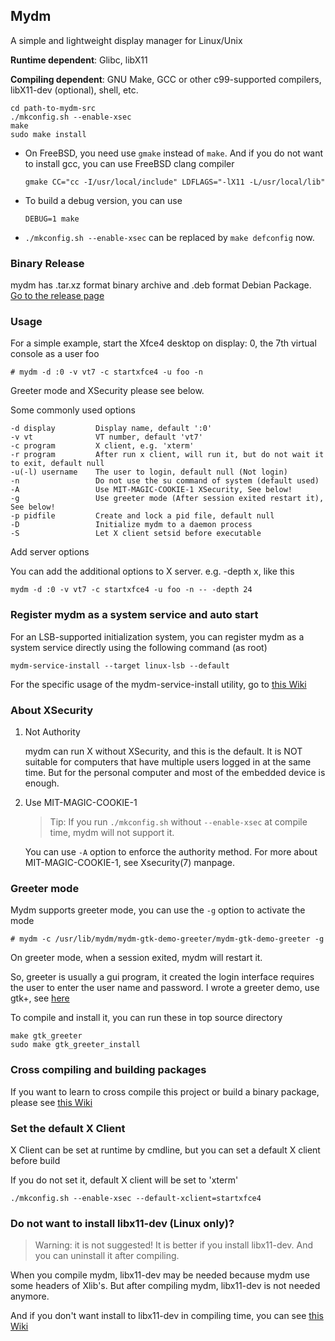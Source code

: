 ## Mydm

A simple and lightweight display manager for Linux/Unix

**Runtime dependent**: Glibc, libX11

**Compiling dependent**: GNU Make, GCC or other c99-supported compilers, libX11-dev (optional), shell, etc.

```
cd path-to-mydm-src
./mkconfig.sh --enable-xsec
make
sudo make install
```

- On FreeBSD, you need use `gmake` instead of `make`. And if you do not want to install gcc, you can use FreeBSD clang compiler

	```
	gmake CC="cc -I/usr/local/include" LDFLAGS="-lX11 -L/usr/local/lib"
	```

- To build a debug version, you can use

	```
	DEBUG=1 make
	```

- `./mkconfig.sh --enable-xsec` can be replaced by `make defconfig` now.

### Binary Release

mydm has .tar.xz format binary archive and .deb format Debian Package. [Go to the release page](https://github.com/thdaemon/mydm/releases)

### Usage

For a simple example, start the Xfce4 desktop on display: 0, the 7th virtual console as a user foo

```
# mydm -d :0 -v vt7 -c startxfce4 -u foo -n
```

Greeter mode and XSecurity please see below.

Some commonly used options

```
-d display         Display name, default ':0'
-v vt              VT number, default 'vt7'
-c program         X client, e.g. 'xterm'
-r program         After run x client, will run it, but do not wait it to exit, default null
-u(-l) username    The user to login, default null (Not login)
-n                 Do not use the su command of system (default used)
-A                 Use MIT-MAGIC-COOKIE-1 XSecurity, See below!
-g                 Use greeter mode (After session exited restart it), See below!
-p pidfile         Create and lock a pid file, default null
-D                 Initialize mydm to a daemon process
-S                 Let X client setsid before executable
```

Add server options

You can add the additional options to X server. e.g. -depth x, like this

```
mydm -d :0 -v vt7 -c startxfce4 -u foo -n -- -depth 24
```

### Register mydm as a system service and auto start

For an LSB-supported initialization system, you can register mydm as a system service directly using the following command (as root)

```
mydm-service-install --target linux-lsb --default
```

For the specific usage of the mydm-service-install utility, go to [this Wiki](doc/service.md)

### About XSecurity

1. Not Authority

	mydm can run X without XSecurity, and this is the default. It is NOT suitable for computers that have multiple users logged in at the same time. But for the personal computer and most of the embedded device is enough.

2. Use MIT-MAGIC-COOKIE-1

	> Tip: If you run `./mkconfig.sh` without `--enable-xsec` at compile time, mydm will not support it.

	You can use `-A` option to enforce the authority method. For more about MIT-MAGIC-COOKIE-1, see Xsecurity(7) manpage.

### Greeter mode

Mydm supports greeter mode, you can use the `-g` option to activate the mode

```
# mydm -c /usr/lib/mydm/mydm-gtk-demo-greeter/mydm-gtk-demo-greeter -g
```

On greeter mode, when a session exited, mydm will restart it.

So, greeter is usually a gui program, it created the login interface requires the user to enter the user name and password. I wrote a greeter demo, use gtk+, see [here](greeters/mydm-gtk-demo-greeter)

To compile and install it, you can run these in top source directory

```
make gtk_greeter
sudo make gtk_greeter_install
```

### Cross compiling and building packages

If you want to learn to cross compile this project or build a binary package, please see [this Wiki](doc/cross-and-package.md)

### Set the default X Client

X Client can be set at runtime by cmdline, but you can set a default X client before build

If you do not set it, default X client will be set to 'xterm'

```
./mkconfig.sh --enable-xsec --default-xclient=startxfce4
```

### Do not want to install libx11-dev (Linux only)?

> Warning: it is not suggested! It is better if you install libx11-dev. And you can uninstall it after compiling.

When you compile mydm, libx11-dev may be needed because mydm use some headers of Xlib's. But after compiling mydm, libx11-dev is not needed anymore.

And if you don't want install to libx11-dev in compiling time, you can see [this Wiki](doc/own-libx11dev.md)
